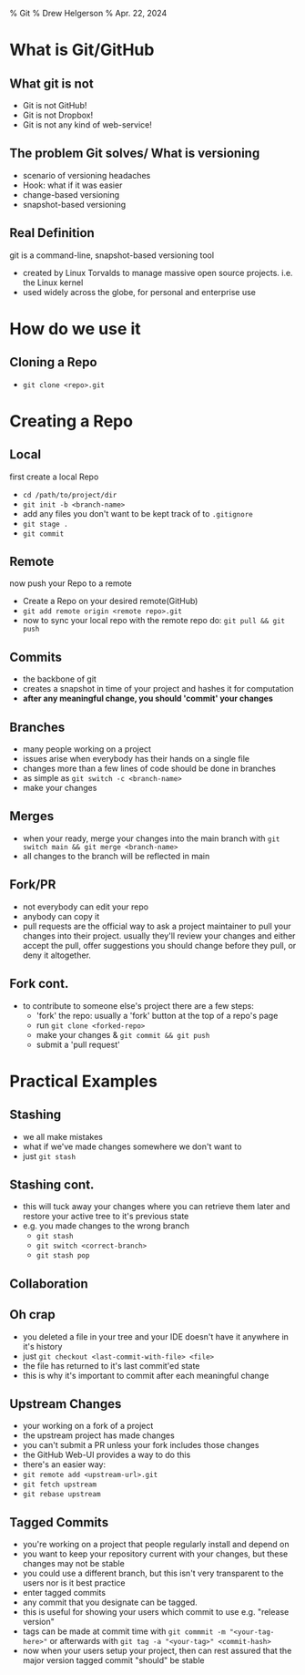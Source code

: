 % Git
% Drew Helgerson
% Apr. 22, 2024

# What is Git/GitHub

## What git is not
- Git is not GitHub!
- Git is not Dropbox!
- Git is not any kind of web-service!

## The problem Git solves/ What is versioning
- scenario of versioning headaches
- Hook: what if it was easier
- change-based versioning
- snapshot-based versioning

## Real Definition
git is a command-line, snapshot-based versioning tool
- created by Linux Torvalds to manage massive open source projects. i.e. the Linux kernel
- used widely across the globe, for personal and enterprise use

# How do we use it

## Cloning a Repo
- `git clone <repo>.git`

# Creating a Repo
## Local 
first create a local Repo
- `cd /path/to/project/dir`
- `git init -b <branch-name>`
- add any files you don't want to be kept track of to `.gitignore`
- `git stage .`
- `git commit`

## Remote 
now push your Repo to a remote
- Create a Repo on your desired remote(GitHub)
- `git add remote origin <remote repo>.git`
- now to sync your local repo with the remote repo do: `git pull && git push`

## Commits
- the backbone of git
- creates a snapshot in time of your project and hashes it for computation
- **after any meaningful change, you should 'commit' your changes**

## Branches
- many people working on a project
- issues arise when everybody has their hands on a single file
- changes more than a few lines of code should be done in branches
- as simple as `git switch -c <branch-name>`
- make your changes

## Merges
- when your ready, merge your changes into the main branch with `git switch main && git merge <branch-name>`
- all changes to the branch will be reflected in main

## Fork/PR 
- not everybody can edit your repo
- anybody can copy it
- pull requests are the official way to ask a project maintainer to pull your changes into their project. usually they'll review your changes and either accept the pull, offer suggestions you should change before they pull, or deny it altogether. 

## Fork cont.
- to contribute to someone else's project there are a few steps:
	- 'fork' the repo: usually a 'fork' button at the top of a repo's page
	- run `git clone <forked-repo>` 
	- make your changes & `git commit && git push`
	- submit a 'pull request'

# Practical Examples

## Stashing
- we all make mistakes
- what if we've made changes somewhere we don't want to
- just `git stash`

## Stashing cont.
- this will tuck away your changes where you can retrieve them later and restore your active tree to it's previous state
- e.g. you made changes to the wrong branch
	- `git stash`
	- `git switch <correct-branch>`
	- `git stash pop`

## Collaboration

## Oh crap
- you deleted a file in your tree and your IDE doesn't have it anywhere in it's history
- just `git checkout <last-commit-with-file> <file>`
- the file has returned to it's last commit'ed state
- this is why it's important to commit after each meaningful change

## Upstream Changes
- your working on a fork of a project
- the upstream project has made changes
- you can't submit a PR unless your fork includes those changes
- the GitHub Web-UI provides a way to do this
- there's an easier way:
- `git remote add <upstream-url>.git`
- `git fetch upstream`
- `git rebase upstream`

## Tagged Commits
- you're working on a project that people regularly install and depend on
- you want to keep your repository current with your changes, but these changes may not be stable
- you could use a different branch, but this isn't very transparent to the users nor is it best practice
- enter tagged commits
- any commit that you designate can be tagged. 
- this is useful for showing your users which commit to use e.g. "release version"
- tags can be made at commit time with `git commmit -m "<your-tag-here>"` or afterwards with `git tag -a "<your-tag>" <commit-hash>`
- now when your users setup your project, then can rest assured that the major version tagged commit "should" be stable